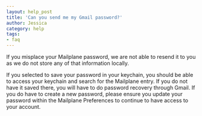 ```yaml
---
layout: help_post
title: 'Can you send me my Gmail password?'
author: Jessica
category: help
tags:
- faq
---
```


If you misplace your Mailplane password, we are not able to resend it to you as we do not store any of that information locally.

If you selected to save your password in your keychain, you should be able to access your keychain and search for the Mailplane entry. If you do not have it saved there, you will have to do password recovery through Gmail. If you do have to create a new password, please ensure you update your password within the Mailplane Preferences to continue to have access to your account.
